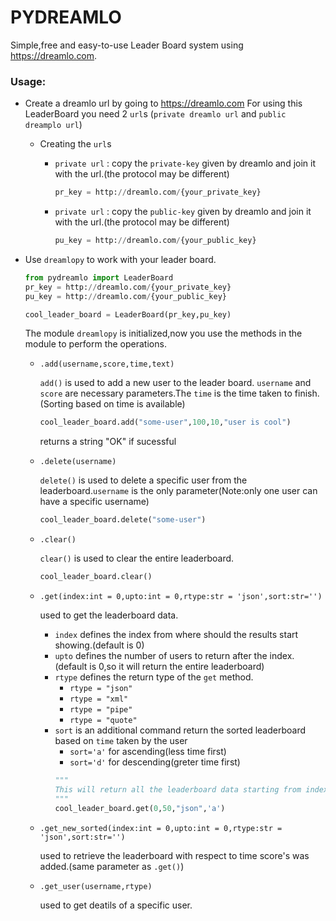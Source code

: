 # PYDREAMLO
Simple,free and easy-to-use Leader Board system using https://dreamlo.com.
### Usage:
- Create a dreamlo url by going to https://dreamlo.com
For using this LeaderBoard you need 2 `url`s (`private dreamlo url` and `public dreamplo url`)

    - Creating the `url`s
        - `private url` : copy the `private-key` given by dreamlo and join it with the url.(the protocol may be different)
          
            ```python
            pr_key = http://dreamlo.com/{your_private_key}
            ```
            
        - `private url` : copy the `public-key` given by dreamlo and join it with the url.(the protocol may be different)
          
            ```python
            pu_key = http://dreamlo.com/{your_public_key}
            ```
            
- Use `dreamlopy` to work with your leader board. 
    ```python
    from pydreamlo import LeaderBoard
    pr_key = http://dreamlo.com/{your_private_key}
    pu_key = http://dreamlo.com/{your_public_key}

    cool_leader_board = LeaderBoard(pr_key,pu_key)
    ```
    The module `dreamlopy` is initialized,now you use the methods in the module to perform the operations.
    
    - `.add(username,score,time,text)`

        `add()` is used to add a new user to the leader board. `username` and `score` are necessary parameters.The `time` is the time taken to finish.(Sorting based on time is available)
        ```python
        cool_leader_board.add("some-user",100,10,"user is cool")
        ```
        returns a string "OK" if sucessful
    - `.delete(username)`

        `delete()` is used to delete a specific user from the leaderboard.`username` is the only parameter(Note:only one user can have a specific username)
        ```python
        cool_leader_board.delete("some-user")
        ```
    - `.clear()`

        `clear()` is used to clear the entire leaderboard.
        ```python
        cool_leader_board.clear()
        ```
    - `.get(index:int = 0,upto:int = 0,rtype:str = 'json',sort:str='')`
        
        used to get the leaderboard data.
        - `index` defines the index from where should the results start showing.(default is 0)
        - `upto` defines the number of users to return after the index.(default is 0,so it will return the entire leaderboard)
        - `rtype` defines the return type of the `get` method.
            - `rtype = "json"`
            - `rtype = "xml"`
            - `rtype = "pipe"`
            - `rtype = "quote"`
        - `sort` is an additional command return the sorted leaderboard based on `time` taken by the user
            - `sort='a'` for ascending(less time first)
            - `sort='d'` for descending(greter time first)
            ```python
            """
            This will return all the leaderboard data starting from index 0 to (index 0 + next 50 spaces) and will return as a "json" and arranges the leaderboard based on time(the user with less time shows at first).
            """
            cool_leader_board.get(0,50,"json",'a')
            ```
    - `.get_new_sorted(index:int = 0,upto:int = 0,rtype:str = 'json',sort:str='')`

        used to retrieve the leaderboard with respect to time score's was added.(same parameter as `.get()`)
    - `.get_user(username,rtype)`

        used to get deatils of a specific user.

